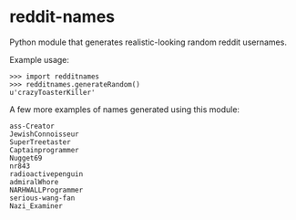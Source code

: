 reddit-names
============

Python module that generates realistic-looking random reddit usernames.

Example usage:

    >>> import redditnames
    >>> redditnames.generateRandom()
    u'crazyToasterKiller'

A few more examples of names generated using this module:

```
ass-Creator
JewishConnoisseur
SuperTreetaster
Captainprogrammer
Nugget69
nr843
radioactivepenguin
admiralWhore
NARHWALLProgrammer
serious-wang-fan
Nazi_Examiner
```
